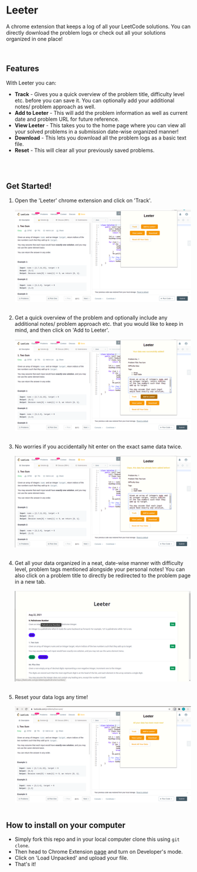 # Leeter

A chrome extension that keeps a log of all your LeetCode solutions. You can directly download the problem logs or check out all your solutions organized in one place!

<br>

## Features

With Leeter you can:

- **Track** - Gives you a quick overview of the problem title, difficulty level etc. before you can save it. You can optionally add your additional notes/ problem approach as well.
- **Add to Leeter** - This will add the problem information as well as current date and problem URL for future reference.
- **View Leeter** - This takes you to the home page where you can view all your solved problems in a submission date-wise organized manner!
- **Download** - This lets you download all the problem logs as a basic text file.
- **Reset** - This will clear all your previously saved problems.

<br> <br>

## Get Started!

1. Open the 'Leeter' chrome extension and click on 'Track'.
   <br><br>
   ![Leeter Extension](assets/leeter-track.png)
   <br><br>

2. Get a quick overview of the problem and optionally include any additional notes/ problem approach etc. that you would like to keep in mind, and then click on 'Add to Leeter'.
   <br><br>
   ![Leeter Extension](assets/add-to-leeter.png)
   <br><br>
3. No worries if you accidentally hit enter on the exact same data twice.
   <br><br>
   ![Leeter Extension](assets/leeter-duplicate-data.png)
   <br><br>

3. Get all your data organized in a neat, date-wise manner with difficulty level, problem tags mentioned alongside your personal notes! You can also click on a problem title to directly be redirected to the problem page in a new tab.
   <br><br>
   ![Leeter Extension](assets/leeter-view.png)
   <br><br>

4. Reset your data logs any time!
   <br><br>
   ![Leeter Extension](assets/leeter-reset.png)
   <br><br>

## How to install on your computer

- Simply fork this repo and in your local computer clone this using `git clone`.
- Then head to Chrome Extension [page](chrome://extensions/) and turn on Developer's mode.
- Click on 'Load Unpacked' and upload your file.
- That's it!
